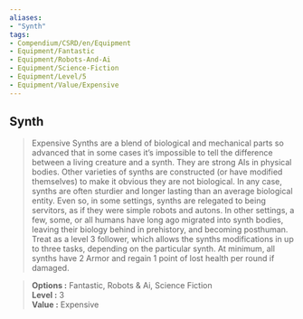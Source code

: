 ```yaml
---
aliases:
- "Synth"
tags:
- Compendium/CSRD/en/Equipment
- Equipment/Fantastic
- Equipment/Robots-And-Ai
- Equipment/Science-Fiction
- Equipment/Level/5
- Equipment/Value/Expensive
---
```


  
## Synth  
  
>Expensive Synths are a blend of biological and mechanical parts so advanced that in some cases it’s impossible to tell the difference between a living creature and a synth. They are strong AIs in physical bodies. Other varieties of synths are constructed (or have modified themselves) to make it obvious they are not biological. In any case, synths are often sturdier and longer lasting than an average biological entity. Even so, in some settings, synths are relegated to being servitors, as if they were simple robots and autons. In other settings, a few, some, or all humans have long ago migrated into synth bodies, leaving their biology behind in prehistory, and becoming posthuman. Treat as a level 3 follower, which allows the synths modifications in up to three tasks, depending on the particular synth. At minimum, all synths have 2 Armor and regain 1 point of lost health per round if damaged. 

> **Options :** Fantastic, Robots & Ai, Science Fiction  
> **Level :** 3  
> **Value :** Expensive